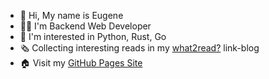 
- 👋  Hi, My name is Eugene
- 👷‍♂️  I'm Backend Web Developer
- 🔭  I'm interested in Python, Rust, Go
- 🗞  Collecting interesting reads in my [what2read?](https://w2r.now.sh) link-blog
- 🏠  Visit my [GitHub Pages Site](https://iamthen0ise.github.io/)
